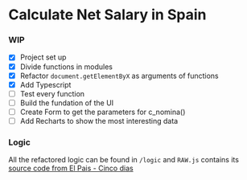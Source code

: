 # Calculate Net Salary in Spain

### WIP

- [x] Project set up
- [x] Divide functions in modules
- [x] Refactor `document.getElementByX` as arguments of functions
- [x] Add Typescript
- [ ] Test every function
- [ ] Build the fundation of the UI
- [ ] Create Form to get the parameters for c_nomina()
- [ ] Add Recharts to show the most interesting data

### Logic

All the refactored logic can be found in `/logic` and `RAW.js` contains its [source code from El Pais - Cinco dias](http://d500.epimg.net/herramientas/calculadora-sueldo-neto/js/calculadora.js)

